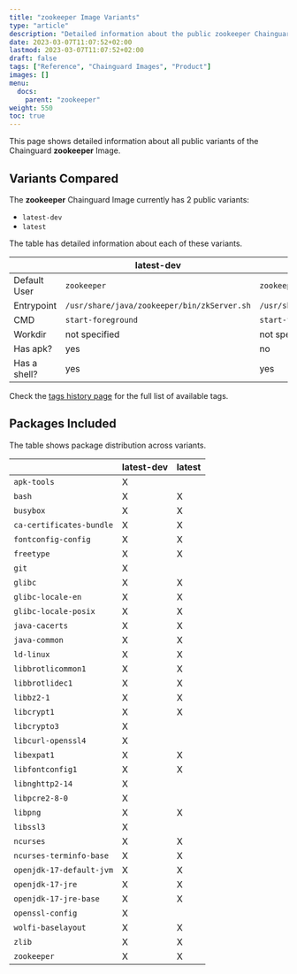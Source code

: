 ```yaml
---
title: "zookeeper Image Variants"
type: "article"
description: "Detailed information about the public zookeeper Chainguard Image variants"
date: 2023-03-07T11:07:52+02:00
lastmod: 2023-03-07T11:07:52+02:00
draft: false
tags: ["Reference", "Chainguard Images", "Product"]
images: []
menu:
  docs:
    parent: "zookeeper"
weight: 550
toc: true
---
```


This page shows detailed information about all public variants of the Chainguard **zookeeper** Image.

## Variants Compared
The **zookeeper** Chainguard Image currently has 2 public variants: 

- `latest-dev`
- `latest`

The table has detailed information about each of these variants.

|              | latest-dev                                  | latest                                      |
|--------------|---------------------------------------------|---------------------------------------------|
| Default User | `zookeeper`                                 | `zookeeper`                                 |
| Entrypoint   | `/usr/share/java/zookeeper/bin/zkServer.sh` | `/usr/share/java/zookeeper/bin/zkServer.sh` |
| CMD          | `start-foreground`                          | `start-foreground`                          |
| Workdir      | not specified                               | not specified                               |
| Has apk?     | yes                                         | no                                          |
| Has a shell? | yes                                         | yes                                         |

Check the [tags history page](/chainguard/chainguard-images/reference/zookeeper/tags_history/) for the full list of available tags.

## Packages Included
The table shows package distribution across variants.

|                          | latest-dev | latest |
|--------------------------|------------|--------|
| `apk-tools`              | X          |        |
| `bash`                   | X          | X      |
| `busybox`                | X          | X      |
| `ca-certificates-bundle` | X          | X      |
| `fontconfig-config`      | X          | X      |
| `freetype`               | X          | X      |
| `git`                    | X          |        |
| `glibc`                  | X          | X      |
| `glibc-locale-en`        | X          | X      |
| `glibc-locale-posix`     | X          | X      |
| `java-cacerts`           | X          | X      |
| `java-common`            | X          | X      |
| `ld-linux`               | X          | X      |
| `libbrotlicommon1`       | X          | X      |
| `libbrotlidec1`          | X          | X      |
| `libbz2-1`               | X          | X      |
| `libcrypt1`              | X          | X      |
| `libcrypto3`             | X          |        |
| `libcurl-openssl4`       | X          |        |
| `libexpat1`              | X          | X      |
| `libfontconfig1`         | X          | X      |
| `libnghttp2-14`          | X          |        |
| `libpcre2-8-0`           | X          |        |
| `libpng`                 | X          | X      |
| `libssl3`                | X          |        |
| `ncurses`                | X          | X      |
| `ncurses-terminfo-base`  | X          | X      |
| `openjdk-17-default-jvm` | X          | X      |
| `openjdk-17-jre`         | X          | X      |
| `openjdk-17-jre-base`    | X          | X      |
| `openssl-config`         | X          |        |
| `wolfi-baselayout`       | X          | X      |
| `zlib`                   | X          | X      |
| `zookeeper`              | X          | X      |
